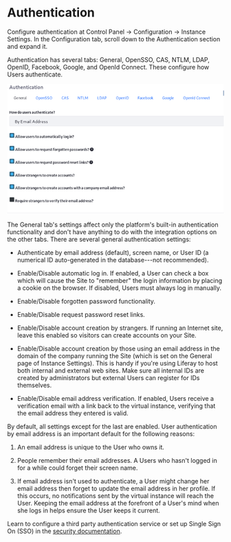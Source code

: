 # Authentication [](id=authentication)

Configure authentication at Control Panel &rarr; Configuration &rarr; Instance
Settings. In the Configuration tab, scroll down to the Authentication section
and expand it.

Authentication has several tabs: General, OpenSSO, CAS, NTLM, LDAP, OpenID,
Facebook, Google, and OpenId Connect. These configure how Users authenticate.

![Figure 1: Configure general authentication behavior and settings for external authentication systems.](../../../images/instance-settings-auth.png)

The General tab's settings affect only the platform's built-in authentication
functionality and don't have anything to do with the integration options on the
other tabs. There are several general authentication settings:

-   Authenticate by email address (default), screen name, or User ID (a
    numerical ID auto-generated in the database---not recommended).

-   Enable/Disable automatic log in. If enabled, a User can check
    a box which will cause the Site to "remember" the login information by
    placing a cookie on the browser. If disabled, Users must always log in
    manually.

-   Enable/Disable forgotten password functionality.

-   Enable/Disable request password reset links.

-   Enable/Disable account creation by strangers. If running an Internet
    site, leave this enabled so visitors can create accounts on your Site.

-   Enable/Disable account creation by those using an email address in the
    domain of the company running the Site (which is set on the General page of
    Instance Settings). This is handy if you're using Liferay to host both
    internal and external web sites. Make sure all internal IDs are created by
    administrators but external Users can register for IDs themselves.

-   Enable/Disable email address verification. If enabled,
    Users receive a verification email with a link back to the virtual instance,
    verifying that the email address they entered is valid.

By default, all settings except for the last are enabled. User authentication by
email address is an important default for the following reasons:

1.  An email address is unique to the User who owns it.

2.  People remember their email addresses. A Users who hasn't logged in for a
    while could forget their screen name.

3.  If email address isn't used to authenticate, a User might change her email
    address then forget to update the email address in her profile. If this
    occurs, no notifications sent by the virtual instance will reach the User.
    Keeping the email address at the forefront of a User's mind when she logs in
    helps ensure the User keeps it current. 

Learn to configure a third party authentication service or set up Single Sign On
(SSO) in the
[security documentation](/discover/deployment/-/knowledge_base/7-1/securing-product).

